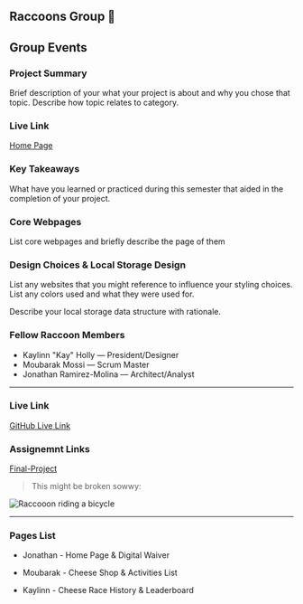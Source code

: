 ## Raccoons Group 🦝


## Group Events

### Project Summary

Brief description of your what your project is about and why you chose that topic. Describe how topic relates to category.

### Live Link

[Home Page](https://{username}.github.io/{reponame}/final)  

### Key Takeaways

What have you learned or practiced during this semester that aided in the completion of your project.

### Core Webpages

List core webpages and briefly describe the page of them

### Design Choices & Local Storage Design

List any websites that you might reference to influence your styling choices. List any colors used and what they were used for. 

Describe your local storage data structure with rationale.


### Fellow Raccoon Members

* Kaylinn "Kay" Holly — President/Designer
* Moubarak Mossi — Scrum Master
* Jonathan Ramirez-Molina — Architect/Analyst

---
### Live Link
[GitHub Live Link](https://kayholly.github.io/raccoons/)

### Assignemnt Links
[Final-Project](https://kayholly.github.io/raccoons/Final-Project/)

> This might be broken sowwy:

![Raccooon riding  a bicycle](https://media1.giphy.com/media/StWnlQipuBrz2/giphy.gif?cid=6c09b952eyki1xwbn2bmzhek0fn8pctroywvcla02h4liv8j&ep=v1_internal_gif_by_id&rid=giphy.gif&ct=g)

---


<!-- Reminders: Age limit for waivers -->

### Pages List

* Jonathan - Home Page & Digital Waiver

* Moubarak - Cheese Shop & Activities List

* Kaylinn - Cheese Race History & Leaderboard




